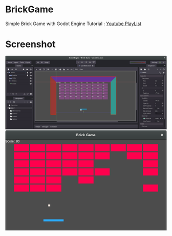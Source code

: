 # BrickGame
Simple Brick Game with Godot Engine 
Tutorial : [Youtube PlayList](https://www.youtube.com/playlist?list=PL9FzW-m48fn1iR6WL4mjXtGi8P4TaPIAp)

# Screenshot

![Screenshot 1](https://raw.githubusercontent.com/PringStudio/BrickGame/master/ss1.png)
![Screenshot 2](https://raw.githubusercontent.com/PringStudio/BrickGame/master/ss2.png)

